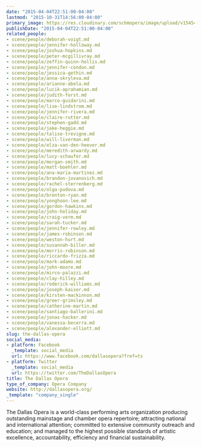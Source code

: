 ```yaml
---
date: "2015-04-04T22:51:00-04:00"
lastmod: "2015-10-31T14:56:00-04:00"
primary_image: https://res.cloudinary.com/schmopera/image/upload/v1545409169/media/webhook-uploads/1446317785910/Logo---DO.jpg.jpg
publishDate: "2015-04-04T22:51:00-04:00"
related_people:
- scene/people/deborah-voigt.md
- scene/people/jennifer-holloway.md
- scene/people/joshua-hopkins.md
- scene/people/peter-mcgillivray.md
- scene/people/zeffin-quinn-hollis.md
- scene/people/jennifer-condon.md
- scene/people/jessica-gethin.md
- scene/people/anna-skryleva.md
- scene/people/arianne-abela.md
- scene/people/lucik-aprahamian.md
- scene/people/judith-forst.md
- scene/people/marco-guidarini.md
- scene/people/lise-lindstrom.md
- scene/people/jennifer-rivera.md
- scene/people/claire-rutter.md
- scene/people/stephen-gadd.md
- scene/people/jake-heggie.md
- scene/people/talise-trevigne.md
- scene/people/will-liverman.md
- scene/people/elza-van-den-heever.md
- scene/people/meredith-arwardy.md
- scene/people/lucy-schaufer.md
- scene/people/morgan-smith.md
- scene/people/matt-boehler.md
- scene/people/ana-maria-martinez.md
- scene/people/brandon-jovanovich.md
- scene/people/rachel-sterrenberg.md
- scene/people/olga-pudova.md
- scene/people/brenton-ryan.md
- scene/people/yonghoon-lee.md
- scene/people/gordon-hawkins.md
- scene/people/john-holiday.md
- scene/people/craig-verm.md
- scene/people/sarah-tucker.md
- scene/people/jennifer-rowley.md
- scene/people/james-robinson.md
- scene/people/weston-hurt.md
- scene/people/susannah-biller.md
- scene/people/morris-robinson.md
- scene/people/riccardo-frizza.md
- scene/people/mark-adamo.md
- scene/people/john-moore.md
- scene/people/mirco-palazzi.md
- scene/people/clay-hilley.md
- scene/people/roderick-williams.md
- scene/people/joseph-kaiser.md
- scene/people/kirsten-mackinnon.md
- scene/people/greer-grimsley.md
- scene/people/catherine-martin.md
- scene/people/santiago-ballerini.md
- scene/people/jonas-hacker.md
- scene/people/vanessa-becerra.md
- scene/people/alexander-elliott.md
slug: the-dallas-opera
social_media:
- platform: Facebook
  _template: social_media
  url: https://www.facebook.com/dallasopera?fref=ts
- platform: Twitter
  _template: social_media
  url: https://twitter.com/TheDallasOpera
title: The Dallas Opera
type_of_company: Opera Company
website: http://dallasopera.org/
_template: "company_single"
---
```


<p>
	The Dallas Opera is a world-class performing arts organization producing outstanding mainstage and chamber opera repertoire; attracting national and international attention; committed to extensive community outreach and education; and managed to the highest possible standards of artistic excellence, accountability, efficiency and financial sustainability.
</p>
